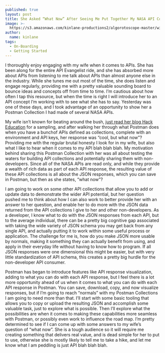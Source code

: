 ```yaml
---
published: true
layout: post
title: She Asked “What Now” After Seeing Me Put Together My NASA API Collection
image: >-
  https://s3.amazonaws.com/kinlane-productions2/algorotoscope-master/windowmountain-window-mountain-alien-goggles.jpg
author:
  name: kinlane
tags:
  - On-Boarding
  - Getting Started
---
```

I thoroughly enjoy engaging with my wife when it comes to APIs. She has been along for the entire API Evangelist ride, and she has absorbed more about APIs from listening to me talk about APIs than almost anyone else in the industry. While she tunes me out most of the time, she does listen and engage regularly, providing me with a pretty valuable sounding board to bounce ideas and concepts off from time to time. I’m cautious about how often I tap this resource, but when the time is right I will introduce her to an API concept I’m working with to see what she has to say. Yesterday was one of these days, and I took advantage of an opportunity to show her a Postman Collection I had made of several NASA APIs.  
  
My wife isn’t known for beating around the bush, [just read her blog Hack Education](https://hackeducation.com) for a sampling, and after walking her through what Postman does when you have a bunchof APIs defined as collections, complete with an environment and API keys, her response was “cool, but what now”? Providing me with the regular brutal honesty I look for in my wife, but also what I like to hear when it comes to my API blah blah blah. My motivation behind sharing this Postman Collection with her was all about testing the waters for building API collections and potentially sharing them with non-developers. Since all of the NASA APIs are read only, and while they provide a wealth of rich data as part of each API response, the resulting value of these API collections is all about the JSON responses, which you can save in Postman, but then as she states, “what now”?  
  
I am going to work on some other API collections that allow you to add or update data to demonstrate the wider API potential, but her question pushed me to think about how I can also work to better provide her with an answer to her question, and enable her to do more with the JSON data returned from the API collections I give to her and other non-developers. As a developer, I know what to do with the JSON responses from each API, but to the average individual, there can be a pretty big cognitive gap associated with taking the wide variety of JSON schema you may get back from any single API, and actually putting it to work within some useful process or application. The challenge for me is, how do you make JSON more usable by normals, making it something they can actually benefit from using, and apply in their everyday life without having to know how to program. If all JSON responses were one dimensional this might be easier, but with very little standardization of API schema, this creates a pretty big hurdle for the non-developer API consumer.  
  
Postman has began to introduce features like API response visualization, adding to what you can do with each API response, but I feel there is a lot more opportunity ahead of us when it comes to what you can do with each API response in Postman. You can save, download, copy, and now visualize responses, but if I’m going to reach “normals” with my Postman Collections I am going to need more than that. I’ll start with some basic tooling that allows you to copy or upload the resulting JSON and accomplish some valuable task, just to explore what is possible. Then I’ll explore what the possibilities are when it comes to making these capabilities more seamless with Postman, or possibly even work to influence the road map. I’m pretty determined to see if I can come up with some answers to my wife’s question of “what now”. She is a tough audience so it will require me creating something that delivers real value, and is dead simple for her to put to use, otherwise she is mostly likely to tell me to take a hike, and let me know what I am peddling is just API blah blah blah.